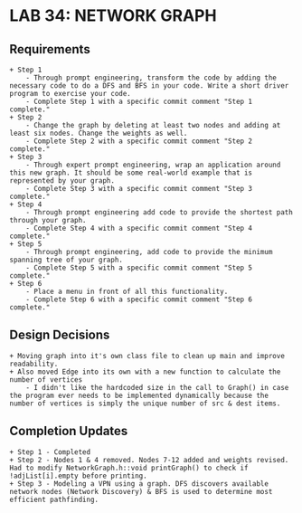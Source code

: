 # LAB 34: NETWORK GRAPH
## Requirements
    + Step 1
        - Through prompt engineering, transform the code by adding the necessary code to do a DFS and BFS in your code. Write a short driver program to exercise your code.
        - Complete Step 1 with a specific commit comment "Step 1 complete."
    + Step 2
        - Change the graph by deleting at least two nodes and adding at least six nodes. Change the weights as well. 
        - Complete Step 2 with a specific commit comment "Step 2 complete."
    + Step 3
        - Through expert prompt engineering, wrap an application around this new graph. It should be some real-world example that is represented by your graph.
        - Complete Step 3 with a specific commit comment "Step 3 complete."
    + Step 4
        - Through prompt engineering add code to provide the shortest path through your graph.
        - Complete Step 4 with a specific commit comment "Step 4 complete."
    + Step 5
        - Through prompt engineering, add code to provide the minimum spanning tree of your graph.
        - Complete Step 5 with a specific commit comment "Step 5 complete."
    + Step 6
        - Place a menu in front of all this functionality.
        - Complete Step 6 with a specific commit comment "Step 6 complete."

## Design Decisions
    + Moving graph into it's own class file to clean up main and improve readability.
    + Also moved Edge into its own with a new function to calculate the number of vertices
        - I didn't like the hardcoded size in the call to Graph() in case the program ever needs to be implemented dynamically because the number of vertices is simply the unique number of src & dest items.

## Completion Updates
    + Step 1 - Completed
    + Step 2 - Nodes 1 & 4 removed. Nodes 7-12 added and weights revised. Had to modify NetworkGraph.h::void printGraph() to check if !adjList[i].empty before printing.
    + Step 3 - Modeling a VPN using a graph. DFS discovers available network nodes (Network Discovery) & BFS is used to determine most efficient pathfinding.